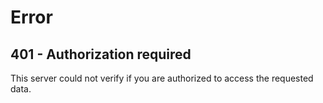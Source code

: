Error
=====
401 - Authorization required
----------------------------
This server could not verify if you are authorized to access the requested data.
